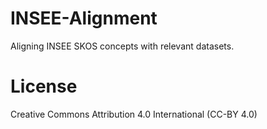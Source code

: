 # INSEE-Alignment
Aligning INSEE SKOS concepts with relevant datasets.

# License
Creative Commons Attribution 4.0 International (CC-BY 4.0)
